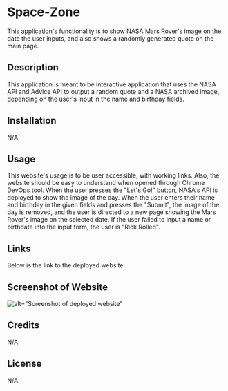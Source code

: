 # Space-Zone
This application's functionality is to show NASA Mars Rover's image on the date the user inputs, and also shows a randomly generated quote on the main page. 

## Description

This application is meant to be interactive application that uses the NASA API and Advice API to output a random quote and a NASA archived image, depending on the user's input in the name and birthday fields. 

## Installation

N/A

## Usage

This website's usage is to be user accessible, with working links. Also, the website should be easy to understand when opened through Chrome DevOps tool. When the user presses the "Let's Go!" button, NASA's API is deployed to show the image of the day. When the user enters their name and birthday in the given fields and presses the "Submit", the image of the day is removed, and the user is directed to a new page showing the Mars Rover's image on the selected date. If the user failed to input a name or birthdate into the input form, the user is "Rick Rolled".

## Links

Below is the link to the deployed website:
##

## Screenshot of Website

![alt="Screenshot of deployed website"]()

## Credits

N/A

## License

N/A.
